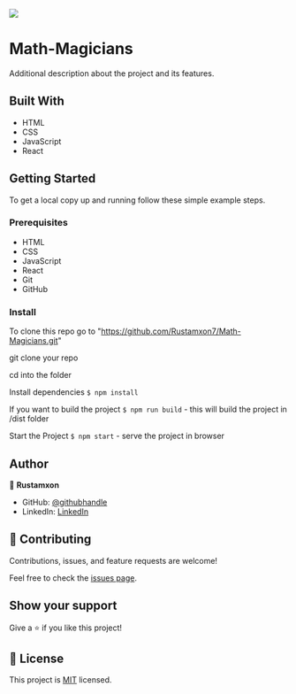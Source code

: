 ![](https://img.shields.io/badge/Microverse-blueviolet)

# Math-Magicians

Additional description about the project and its features.

## Built With

- HTML
- CSS
- JavaScript
- React

## Getting Started

To get a local copy up and running follow these simple example steps.

### Prerequisites

- HTML
- CSS
- JavaScript
- React
- Git
- GitHub

<!-- ## Live Demo

[Live Demo Link](https://rustamxon7.github.io/Leaderboard/) -->

### Install

To clone this repo go to "https://github.com/Rustamxon7/Math-Magicians.git"

git clone your repo

cd into the folder

Install dependencies `$ npm install`

If you want to build the project `$ npm run build` - this will build the project in /dist folder

Start the Project `$ npm start` - serve the project in browser

## Author

👤 **Rustamxon**

- GitHub: [@githubhandle](https://github.com/Rustamxon7)
- LinkedIn: [LinkedIn](https://www.linkedin.com/in/rustamjon-tolipov-6a831020b)

## 🤝 Contributing

Contributions, issues, and feature requests are welcome!

Feel free to check the [issues page](https://github.com/Rustamxon7/Math-Magicians/issues).

## Show your support

Give a ⭐️ if you like this project!

## 📝 License

This project is [MIT](./MIT.md) licensed.
